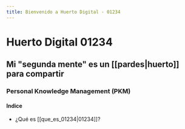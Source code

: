 ```yaml
---
title: Bienvenido a Huerto Digital - 01234
---
```


# Huerto Digital 01234

## Mi "segunda mente" es un [[pardes|huerto]] para compartir

### Personal Knowledge Management (PKM)

#### Indice

- ¿Qué es [[que_es_01234|01234]]?